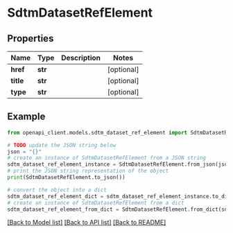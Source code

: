 # SdtmDatasetRefElement


## Properties

Name | Type | Description | Notes
------------ | ------------- | ------------- | -------------
**href** | **str** |  | [optional] 
**title** | **str** |  | [optional] 
**type** | **str** |  | [optional] 

## Example

```python
from openapi_client.models.sdtm_dataset_ref_element import SdtmDatasetRefElement

# TODO update the JSON string below
json = "{}"
# create an instance of SdtmDatasetRefElement from a JSON string
sdtm_dataset_ref_element_instance = SdtmDatasetRefElement.from_json(json)
# print the JSON string representation of the object
print(SdtmDatasetRefElement.to_json())

# convert the object into a dict
sdtm_dataset_ref_element_dict = sdtm_dataset_ref_element_instance.to_dict()
# create an instance of SdtmDatasetRefElement from a dict
sdtm_dataset_ref_element_from_dict = SdtmDatasetRefElement.from_dict(sdtm_dataset_ref_element_dict)
```
[[Back to Model list]](../README.md#documentation-for-models) [[Back to API list]](../README.md#documentation-for-api-endpoints) [[Back to README]](../README.md)


